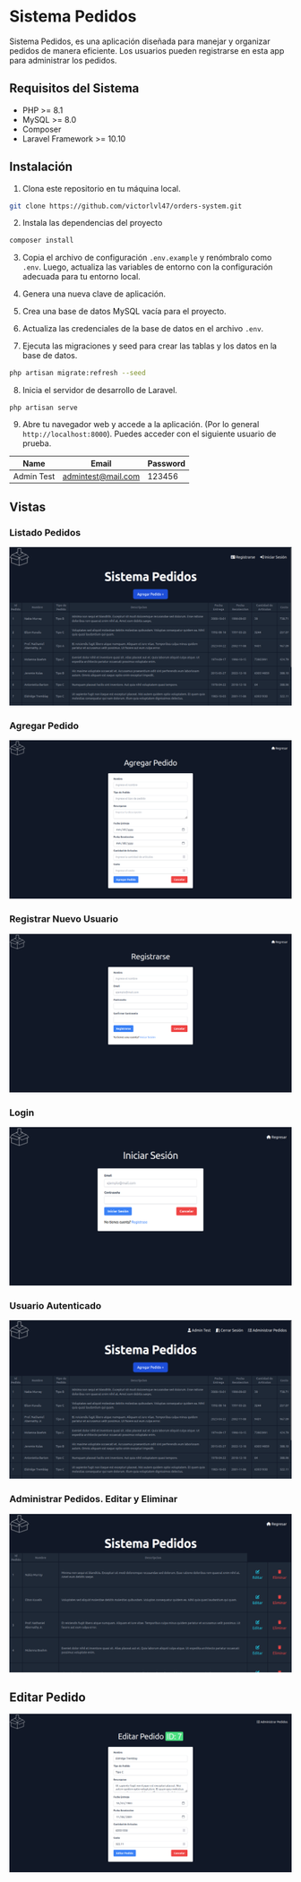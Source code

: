 # Sistema Pedidos

Sistema Pedidos, es una aplicación diseñada para manejar y organizar pedidos de manera eficiente. Los usuarios pueden registrarse en esta app para administrar los pedidos.

## Requisitos del Sistema

- PHP >= 8.1
- MySQL >= 8.0
- Composer
- Laravel Framework >= 10.10

## Instalación

1. Clona este repositorio en tu máquina local.
```bash
git clone https://github.com/victorlvl47/orders-system.git
```

2. Instala las dependencias del proyecto
```bash
composer install
```

3. Copia el archivo de configuración `.env.example` y renómbralo como `.env`. Luego, actualiza las variables de entorno con la configuración adecuada para tu entorno local.

4. Genera una nueva clave de aplicación.

5. Crea una base de datos MySQL vacía para el proyecto.

6. Actualiza las credenciales de la base de datos en el archivo `.env`.

7. Ejecuta las migraciones y seed para crear las tablas y los datos en la base de datos.
```bash
php artisan migrate:refresh --seed
```

8. Inicia el servidor de desarrollo de Laravel.
```
php artisan serve
```

9. Abre tu navegador web y accede a la aplicación. (Por lo general `http://localhost:8000`). Puedes acceder con el siguiente usuario de prueba.

| Name    | Email         | Password |
|---------|---------------|----------|
| Admin Test    | admintest@mail.com | 123456 |

## Vistas
### Listado Pedidos
![Listado Pedidos](public/images/orders-list.png)

### Agregar Pedido
![Agregar Pedido](public/images/order-add.png)

### Registrar Nuevo Usuario
![Registrar Nuevo Usuario](public/images/user-register.png)

### Login
![Login](public/images/user-login.png)

### Usuario Autenticado
![Usuario Autenticado](public/images/admin-home.png)

### Administrar Pedidos. Editar y Eliminar
![Manage Orders](public/images/orders-manage.png)

## Editar Pedido
![Editar Pedido](public/images/edit-order.png)






